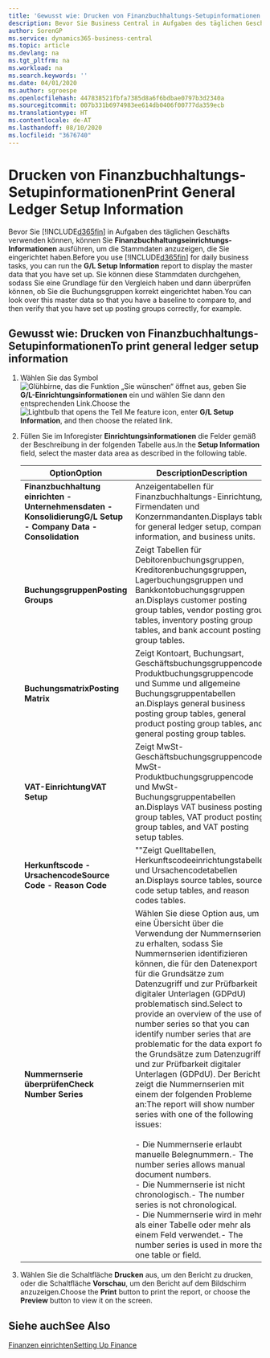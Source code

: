 ```yaml
---
title: 'Gewusst wie: Drucken von Finanzbuchhaltungs-Setupinformationen'
description: Bevor Sie Business Central in Aufgaben des täglichen Geschäfts verwenden können, können Sie Finanzbuchhaltungseinrichtungs-Informationen ausführen, um die Stammdaten anzuzeigen, die Sie eingerichtet haben.
author: SorenGP
ms.service: dynamics365-business-central
ms.topic: article
ms.devlang: na
ms.tgt_pltfrm: na
ms.workload: na
ms.search.keywords: ''
ms.date: 04/01/2020
ms.author: sgroespe
ms.openlocfilehash: 447838521fbfa7385d8a6f6bdbae0797b3d2340a
ms.sourcegitcommit: 007b331b6974983ee614db0406f00777da359ecb
ms.translationtype: HT
ms.contentlocale: de-AT
ms.lasthandoff: 08/10/2020
ms.locfileid: "3676740"
---
```

# <a name="print-general-ledger-setup-information"></a><span data-ttu-id="cecb7-103">Drucken von Finanzbuchhaltungs-Setupinformationen</span><span class="sxs-lookup"><span data-stu-id="cecb7-103">Print General Ledger Setup Information</span></span>
<span data-ttu-id="cecb7-104">Bevor Sie [!INCLUDE[d365fin](../../includes/d365fin_md.md)] in Aufgaben des täglichen Geschäfts verwenden können, können Sie **Finanzbuchhaltungseinrichtungs-Informationen** ausführen, um die Stammdaten anzuzeigen, die Sie eingerichtet haben.</span><span class="sxs-lookup"><span data-stu-id="cecb7-104">Before you use [!INCLUDE[d365fin](../../includes/d365fin_md.md)] for daily business tasks, you can run the **G/L Setup Information** report to display the master data that you have set up.</span></span> <span data-ttu-id="cecb7-105">Sie können diese Stammdaten durchgehen, sodass Sie eine Grundlage für den Vergleich haben und dann überprüfen können, ob Sie die Buchungsgruppen korrekt eingerichtet haben.</span><span class="sxs-lookup"><span data-stu-id="cecb7-105">You can look over this master data so that you have a baseline to compare to, and then verify that you have set up posting groups correctly, for example.</span></span>  

## <a name="to-print-general-ledger-setup-information"></a><span data-ttu-id="cecb7-106">Gewusst wie: Drucken von Finanzbuchhaltungs-Setupinformationen</span><span class="sxs-lookup"><span data-stu-id="cecb7-106">To print general ledger setup information</span></span>  

1.  <span data-ttu-id="cecb7-107">Wählen Sie das Symbol ![Glühbirne, das die Funktion „Sie wünschen“ öffnet](../../media/ui-search/search_small.png "Tell me-Funktion") aus, geben Sie **G/L-Einrichtungsinformationen** ein und wählen Sie dann den entsprechenden Link.</span><span class="sxs-lookup"><span data-stu-id="cecb7-107">Choose the ![Lightbulb that opens the Tell Me feature](../../media/ui-search/search_small.png "Tell me what you want to do") icon, enter **G/L Setup Information**, and then choose the related link.</span></span>  
2.  <span data-ttu-id="cecb7-108">Füllen Sie im Inforegister **Einrichtungsinformationen** die Felder gemäß der Beschreibung in der folgenden Tabelle aus.</span><span class="sxs-lookup"><span data-stu-id="cecb7-108">In the **Setup Information** field, select the master data area as described in the following table.</span></span>  

    |<span data-ttu-id="cecb7-109">Option</span><span class="sxs-lookup"><span data-stu-id="cecb7-109">Option</span></span>|<span data-ttu-id="cecb7-110">Description</span><span class="sxs-lookup"><span data-stu-id="cecb7-110">Description</span></span>|  
    |-------------------------------------|---------------------------------------|  
    |<span data-ttu-id="cecb7-111">**Finanzbuchhaltung einrichten - Unternehmensdaten - Konsolidierung**</span><span class="sxs-lookup"><span data-stu-id="cecb7-111">**G/L Setup - Company Data - Consolidation**</span></span>|<span data-ttu-id="cecb7-112">Anzeigentabellen für Finanzbuchhaltungs-Einrichtung, Firmendaten und Konzernmandanten.</span><span class="sxs-lookup"><span data-stu-id="cecb7-112">Displays tables for general ledger setup, company information, and business units.</span></span>|  
    |<span data-ttu-id="cecb7-113">**Buchungsgruppen**</span><span class="sxs-lookup"><span data-stu-id="cecb7-113">**Posting Groups**</span></span>|<span data-ttu-id="cecb7-114">Zeigt Tabellen für Debitorenbuchungsgruppen, Kreditorenbuchungsgruppen, Lagerbuchungsgruppen und Bankkontobuchungsgruppen an.</span><span class="sxs-lookup"><span data-stu-id="cecb7-114">Displays customer posting group tables, vendor posting group tables, inventory posting group tables, and bank account posting group tables.</span></span>|  
    |<span data-ttu-id="cecb7-115">**Buchungsmatrix**</span><span class="sxs-lookup"><span data-stu-id="cecb7-115">**Posting Matrix**</span></span>|<span data-ttu-id="cecb7-116">Zeigt Kontoart, Buchungsart, Geschäftsbuchungsgruppencode, Produktbuchungsgruppencode und Summe und allgemeine Buchungsgruppentabellen an.</span><span class="sxs-lookup"><span data-stu-id="cecb7-116">Displays general business posting group tables, general product posting group tables, and general posting group tables.</span></span>|  
    |<span data-ttu-id="cecb7-117">**VAT-Einrichtung**</span><span class="sxs-lookup"><span data-stu-id="cecb7-117">**VAT Setup**</span></span>|<span data-ttu-id="cecb7-118">Zeigt MwSt-Geschäftsbuchungsgruppencode, MwSt-Produktbuchungsgruppencode und MwSt- Buchungsgruppentabellen an.</span><span class="sxs-lookup"><span data-stu-id="cecb7-118">Displays VAT business posting group tables, VAT product posting group tables, and VAT posting setup tables.</span></span>|  
    |<span data-ttu-id="cecb7-119">**Herkunftscode - Ursachencode**</span><span class="sxs-lookup"><span data-stu-id="cecb7-119">**Source Code - Reason Code**</span></span>|<span data-ttu-id="cecb7-120">""Zeigt Quelltabellen, Herkunftscodeeinrichtungstabellen und Ursachencodetabellen an.</span><span class="sxs-lookup"><span data-stu-id="cecb7-120">Displays source tables, source code setup tables, and reason codes tables.</span></span>|  
    |<span data-ttu-id="cecb7-121">**Nummernserie überprüfen**</span><span class="sxs-lookup"><span data-stu-id="cecb7-121">**Check Number Series**</span></span>|<span data-ttu-id="cecb7-122">Wählen Sie diese Option aus, um eine Übersicht über die Verwendung der Nummernserien zu erhalten, sodass Sie Nummernserien identifizieren können, die für den Datenexport für die Grundsätze zum Datenzugriff und zur Prüfbarkeit digitaler Unterlagen (GDPdU) problematisch sind.</span><span class="sxs-lookup"><span data-stu-id="cecb7-122">Select to provide an overview of the use of number series so that you can identify number series that are problematic for the data export for the Grundsätze zum Datenzugriff und zur Prüfbarkeit digitaler Unterlagen (GDPdU).</span></span> <span data-ttu-id="cecb7-123">Der Bericht zeigt die Nummernserien mit einem der folgenden Probleme an:</span><span class="sxs-lookup"><span data-stu-id="cecb7-123">The report will show number series with one of the following issues:</span></span><br /><br /> <span data-ttu-id="cecb7-124">-   Die Nummernserie erlaubt manuelle Belegnummern.</span><span class="sxs-lookup"><span data-stu-id="cecb7-124">-   The number series allows manual document numbers.</span></span><br /><span data-ttu-id="cecb7-125">-   Die Nummernserie ist nicht chronologisch.</span><span class="sxs-lookup"><span data-stu-id="cecb7-125">-   The number series is not chronological.</span></span><br /><span data-ttu-id="cecb7-126">-   Die Nummernserie wird in mehr als einer Tabelle oder mehr als einem Feld verwendet.</span><span class="sxs-lookup"><span data-stu-id="cecb7-126">-   The number series is used in more than one table or field.</span></span>|  

3.  <span data-ttu-id="cecb7-127">Wählen Sie die Schaltfläche **Drucken** aus, um den Bericht zu drucken, oder die Schaltfläche **Vorschau**, um den Bericht auf dem Bildschirm anzuzeigen.</span><span class="sxs-lookup"><span data-stu-id="cecb7-127">Choose the **Print** button to print the report, or choose the **Preview** button to view it on the screen.</span></span>  

## <a name="see-also"></a><span data-ttu-id="cecb7-128">Siehe auch</span><span class="sxs-lookup"><span data-stu-id="cecb7-128">See Also</span></span>  
[<span data-ttu-id="cecb7-129">Finanzen einrichten</span><span class="sxs-lookup"><span data-stu-id="cecb7-129">Setting Up Finance</span></span>](../../finance-setup-finance.md)
